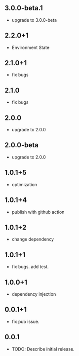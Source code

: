 ## 3.0.0-beta.1

* upgrade to 3.0.0-beta

## 2.2.0+1

* Environment State

## 2.1.0+1

* fix bugs

## 2.1.0

* fix bugs

## 2.0.0

* upgrade to 2.0.0

## 2.0.0-beta

* upgrade to 2.0.0

## 1.0.1+5

* optimization

## 1.0.1+4

* publish with github action

## 1.0.1+2

* change dependency

## 1.0.1+1

* fix bugs. add test.

## 1.0.0+1

* dependency injection

## 0.0.1+1

* fix pub issue.

## 0.0.1

* TODO: Describe initial release.
